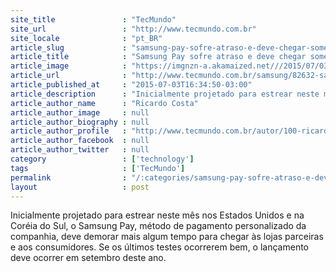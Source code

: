 ```yaml
---
site_title               : "TecMundo"
site_url                 : "http://www.tecmundo.com.br"
site_locale              : "pt_BR"
article_slug             : "samsung-pay-sofre-atraso-e-deve-chegar-somente-em-setembro"
article_title            : "Samsung Pay sofre atraso e deve chegar somente em setembro"
article_image            : "https://imgnzn-a.akamaized.net///2015/07/03/03163424860190-t1200x480.jpg"
article_url              : "http://www.tecmundo.com.br/samsung/82632-samsung-pay-sofre-atraso-deve-chegar-somente-setembro.htm"
article_published_at     : "2015-07-03T16:34:50-03:00"
article_description      : "Inicialmente projetado para estrear neste mês nos Estados Unidos e na Coréia do Sul, o Samsung Pay, método de pagamento personalizado da companhia, deve demorar mais algum tempo para chegar às lojas parceiras e aos consumidores. Se os últimos testes ocorrerem bem, o lançamento deve ocorrer em setembro deste ano."
article_author_name      : "Ricardo Costa"
article_author_image     : null
article_author_biography : null
article_author_profile   : "http://www.tecmundo.com.br/autor/100-ricardo-costa/"
article_author_facebook  : null
article_author_twitter   : null
category                 : ['technology']
tags                     : ['TecMundo']
permalink                : "/:categories/samsung-pay-sofre-atraso-e-deve-chegar-somente-em-setembro/"
layout                   : post
---
```


Inicialmente projetado para estrear neste mês nos Estados Unidos e na Coréia do Sul, o Samsung Pay, método de pagamento personalizado da companhia, deve demorar mais algum tempo para chegar às lojas parceiras e aos consumidores. Se os últimos testes ocorrerem bem, o lançamento deve ocorrer em setembro deste ano.
